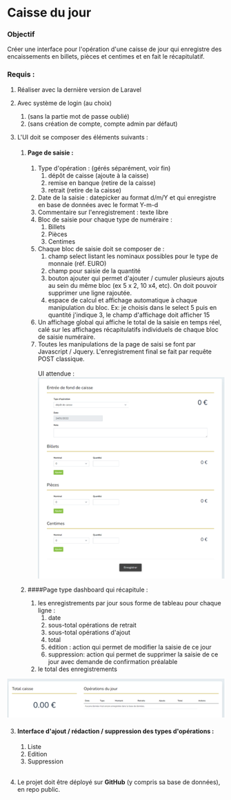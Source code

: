 # Caisse du jour
### Objectif
Créer une interface pour l'opération d'une caisse de jour qui enregistre des encaissements en billets, pièces et centimes et en fait le récapitulatif.

### Requis : 

1. Réaliser avec la dernière version de Laravel

3. Avec système de login (au choix)
   1. (sans la partie mot de passe oublié)
   2. (sans création de compte, compte admin par défaut)
   
3. L'UI doit se composer des éléments suivants :

   1. #### Page de saisie :
      1. Type d'opération : (gérés séparément, voir fin)
         1. dépôt de caisse (ajoute à la caisse)
         2. remise en banque (retire de la caisse)
         3. retrait (retire de la caisse)
      2. Date de la saisie : datepicker au format d/m/Y et qui enregistre en base de données avec le format Y-m-d
      3. Commentaire sur l'enregistrement : texte libre
      4. Bloc de saisie pour chaque type de numéraire :
         1. Billets
         2. Pièces
         3. Centimes
      5. Chaque bloc de saisie doit se composer de :
         1. champ select listant les nominaux possibles pour le type de monnaie (réf. EURO)
         2. champ pour saisie de la quantité 
         3. bouton ajouter qui permet d'ajouter / cumuler plusieurs ajouts au sein du même bloc (ex 5 x 2, 10 x4, etc). On doit pouvoir supprimer une ligne rajoutée.
         4. espace de calcul et affichage automatique à chaque manipulation du bloc. Ex: je choisis dans le select 5 puis en quantité j'indique 3, le champ d'affichage doit afficher 15
      6. Un affichage global qui affiche le total de la saisie en temps réel, calé sur les affichages récapitulatifs individuels de chaque bloc de saisie numéraire.
      7. Toutes les manipulations de la page de saisi se font par Javascript / Jquery. L'enregistrement final se fait par requête POST classique.\
         &nbsp;
      \
      UI attendue :
![img.png](img.png)
         

   2. ####Page type dashboard qui récapitule :
      1. les enregistrements par jour sous forme de tableau pour chaque ligne :
         1. date
         2. sous-total opérations de retrait
         3. sous-total opérations d'ajout
         4. total
         5. édition : action qui permet de modifier la saisie de ce jour
         6. suppression: action qui permet de supprimer la saisie de ce jour avec demande de confirmation préalable
      2. le total des enregistrements

![img_1.png](img_1.png)

  3. #### Interface d'ajout / rédaction / suppression des types d'opérations :
     1. Liste
     2. Edition
     3. Suppression\
        &nbsp;
        
4. Le projet doit être déployé sur **GitHub** (y compris sa base de données), en repo public.
